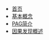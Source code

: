 * [首页](/README.md)
* [基本概念](important_concept.md)
* [PAG简介](introduction_to_PAG.md)
* [因果发现概述](An_overview_of_the_methodologies_of_causal_discovery.md)